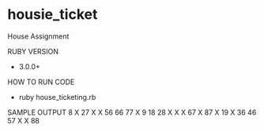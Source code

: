 # housie_ticket
House Assignment 

RUBY VERSION
- 3.0.0+

HOW TO RUN CODE
- ruby house_ticketing.rb

SAMPLE OUTPUT
8   X   27  X   X   56  66  77  X
9   18  28  X   X   X   67  X   87
X   19  X   36  46  57  X   X   88  

